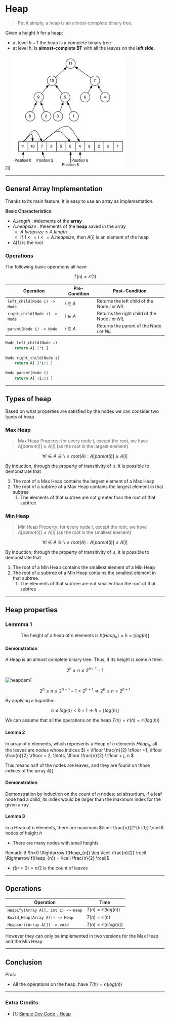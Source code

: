 # Heap
> Put it simply, a heap is an almost-complete binary tree. 

Given a height $h$ for a heap: 
* at level $h-1$ the heap is a complete binary tree
* at level $h$, is **almost-complete BT** with all the leaves on the **left side**.

[1] ![Heap](https://github.com/PayThePizzo/DataStrutucures-Algorithms/blob/main/Resources/heap.png?raw=TRUE)

---

## General Array Implementation

Thanks to its main feature, it is easy to use an array as implementation.

**Basic Characteristics**: 
* $A.length$ : #elements of the **array**
* $A.heapsize$ : #elements of the **heap** saved in the array
  * $A.heapsize \leq A.length$
  * If $1 <= i <= A.heapsize$, then $A[i]$ is an element of the heap
* $A[1]$ is the root 

### Operations
The following basic operations all have 

$$T(n) = \mathcal{O}(1)$$

| **Operation**                 	| **Pre-Condition** 	| **Post-Condition**                               	|
|-------------------------------	|-------------------	|--------------------------------------------------	|
| `left_child(Node i) -> Node`  	| $i \in A$         	| Returns the left child of the Node $i$ or $NIL$  	|
| `right_child(Node i) -> Node` 	| $i \in A$         	| Returns the right child of the Node $i$ or $NIL$ 	|
| `parent(Node i) -> Node`      	| $i \in A$         	| Returns the parent of the Node $i$ or $NIL$      	|

```python
Node left_child(Node i)
    return A[ 2*i ]
```

```python
Node right_child(Node i)
    return A[ 2*i+1 ]
```

```python
Node parent(Node i)
    return A[ ⌊i/2⌋ ]
``` 

---

## Types of heap

Based on what properties are satisfied by the nodes we can consider two types of heap

### Max Heap

> Max Heap Property: for every node i, except the root, we have $A[parent(i)] \geq A[i]$ (as the root is the largest element)

```math
\forall i \in A \ni' i \neq root(A) : A[parent(i)] \geq A[i]
```

By induction, through the property of transitivity of $\leq$, it is possible to demonstrate that 
1. The root of a Max Heap contains the largest element of a Max Heap
2. The root of a subtree of a Max Heap contains the largest element in that subtree
   1. The elements of that subtree are not greater than the root of that subtree


### Min Heap

> Min Heap Property</mark>: for every node i, except the root, we have $A[parent(i)] \leq A[i]$ (as the root is the smallest element)

```math
\forall i \in A \ni' i \neq root(A) : A[parent(i)] \leq A[i]
```

By induction, through the property of transitivity of $\leq$, it is possible to demonstrate that 
1. The root of a Min Heap contains the smallest element of a Min Heap
2. The root of a subtree of a Min Heap contains the smallest element in that subtree.
   1. The elements of that subtree are not smaller than the root of that subtree

---

## Heap properties

### Lemmma 1

```math
\text{ The height of a heap of } n \text{ elements is } h(Heap_{n}) = h = \lfloor log(n) \rfloor
```

#### Demonstration
A Heap is an almost complete binary tree. Thus, if its height is some $h$ then: 

$$2^{h} \leq n \leq 2^{h+1} - 1$$

![heapdem1](https://github.com/PayThePizzo/DataStrutucures-Algorithms/blob/main/Resources/heapdem1.png?raw=TRUE)

$$2^{h} \leq n \leq 2^{h+1} - 1 < 2^{h+1} \Rightarrow 2^{h} \leq n < 2^{h+1}$$

By applying a logarithm

$$h \leq log(n) < h+1 \Rightarrow h = \lfloor log(n) \rfloor$$

We can assume that all the operations on the heap $T(n) = \mathcal{O}(h) = \mathcal{O}(log(n))$

#### Lemma 2

In array of $n$ elements, which represents a Heap of $n$ elements $Heap_{n}$, all the leaves are nodes whose 
indices $i = \lfloor \frac{n}{2} \rfloor +1, \lfloor \frac{n}{2} \rfloor + 2, \ldots, \lfloor \frac{n}{2} \rfloor + j, n $

This means half of the nodes are leaves, and they are found on those indices of the array $A[]$.

#### Demonstration

Demonstration by induction on the count of $n$ nodes: ad absurdum, if a leaf node had a child, its index would be larger than the maximum index for the given array.

#### Lemma 3

In a Heap of $n$ elements, there are maximum $\lceil \frac{n}{2^{h+1}} \rceil$ nodes of height $h$
* There are many nodes with small heights

Remark: if $h=0 \Rightarrow f(Heap_{n}) \leq \lceil \frac{n}{2} \rceil \Rightarrow f(Heap_{n}) = \lceil \frac{n}{2} \rceil$ 
* $f(h=0) = n/2$ is the count of leaves

---

## Operations 

| **Operation**                       	| **Time**                      	|
|-------------------------------------	|-------------------------------	|
| `Heapify(Array A[], int i) -> Heap` 	| $T(n) = \mathcal{O}(log(n))$  	|
| `Build_Heap(Array A[]) -> Heap`     	| $T(n) = \mathcal{O}(n)$       	|
| `Heapsort(Array A[]) -> void`       	| $T(n) = \mathcal{O}(nlog(n))$ 	|

However they can only be implemented in two versions for the Max Heap and the Min Heap

---
## Conclusion

Pros:
* All the operations on the heap, have $T(h) = \mathcal{O}(log(n))$

---

### Extra Credits
* [1] [Simple Dev Code - Heap](https://simpledevcode.wordpress.com/2015/08/05/the-heap-data-structure-c-java-c/)